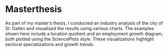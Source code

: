 # Masterthesis
As part of my master’s thesis, I conducted an industry analysis of the city of St. Gallen and visualized the results using various charts. The examples shown here include a location quotient and an employment growth diagram, both plotted using the SciencePlots style. These visualizations highlight sectoral specializations and growth trends.

